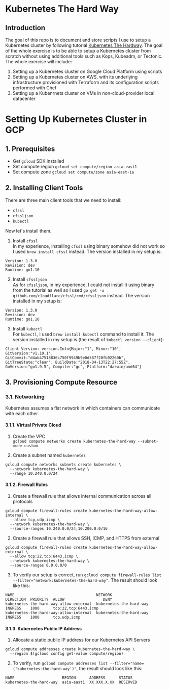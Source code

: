 # Kubernetes The Hard Way

## Introduction

The goal of this repo is to document and store scripts I use to setup a Kubernetes cluster by following tutorial [Kubernetes The Hardway](https://github.com/kelseyhightower/kubernetes-the-hard-way). The goal of the whole exercise is to be able to setup a Kubernetes cluster from scratch without using additional tools such as Kops, Kubeadm, or Tectonic. The whole exercise will include:
1. Setting up a Kubernetes cluster on Google Cloud Platform using scripts
2. Setting up a Kubernetes cluster on AWS, with its underlying infrastructure provisioned with Terraform and its configuration scripts performed with Chef
3. Setting up a Kubenrnets cluster on VMs in non-cloud-provider local datacenter

# Setting Up Kubernetes Cluster in GCP

## 1. Prerequisites

- Get `gcloud` SDK installed
- Set compute region `gcloud set compute/region asia-east1`
- Set compute zone `gcloud set compute/zone asia-east-1a`

## 2. Installing Client Tools

There are three main client tools that we need to install:
- `cfssl`
- `cfssljson`
- `kubectl`

Now let's install them.

1. Install `cfssl`  
   In my experience, installing `cfssl` using binary somehow did not work so I used `brew install cfssl` instead. The version installed in my setup is:

```
Version: 1.3.0
Revision: dev
Runtime: go1.10
```

2. Install `cfssljson`  
   As for `cfssljson`, in my experience, I could not install it using binary from the tutorial as well so I used `go get -u github.com/cloudflare/cfssl/cmd/cfssljson` instead. The version installed in my setup is:

```
Version: 1.3.0
Revision: dev
Runtime: go1.10
```

3. Install `kubectl`  
   For `kubectl`, I used `brew install kubectl` command to install it. The version installed in my setup is (the result of `kubectl version --client`):

```
Client Version: version.Info{Major:"1", Minor:"10", GitVersion:"v1.10.1", GitCommit:"d4ab47518836c750f9949b9e0d387f20fb92260b", GitTreeState:"clean", BuildDate:"2018-04-13T22:27:55Z", GoVersion:"go1.9.5", Compiler:"gc", Platform:"darwin/amd64"}
```

## 3. Provisioning Compute Resource

### 3.1. Networking

Kubernetes assumes a flat network in which containers can communicate with each other.

#### 3.1.1. Virtual Private Cloud

1. Create the VPC  
   `gcloud compute networks create kubernetes-the-hard-way --subnet-mode custom`

2. Create a subnet named `kubernetes`  

```
gcloud compute networks subnets create kubernetes \
  --network kubernetes-the-hard-way \
  --range 10.240.0.0/24
```

#### 3.1.2. Firewall Rules

1. Create a firewall rule that allows internal communication across all protocols

```
gcloud compute firewall-rules create kubernetes-the-hard-way-allow-internal \
  --allow tcp,udp,icmp \
  --network kubernetes-the-hard-way \
  --source-ranges 10.240.0.0/24,10.200.0.0/16
```

2. Create a firewall rule that allows SSH, ICMP, and HTTPS from external

```
gcloud compute firewall-rules create kubernetes-the-hard-way-allow-external \
  --allow tcp:22,tcp:6443,icmp \
  --network kubernetes-the-hard-way \
  --source-ranges 0.0.0.0/0
```

3. To verify our setup is correct, run `gcloud compute firewall-rules list --filter="network:kubernetes-the-hard-way"`. The result should look like this:

```
NAME                                    NETWORK                  DIRECTION  PRIORITY  ALLOW                 DENY
kubernetes-the-hard-way-allow-external  kubernetes-the-hard-way  INGRESS    1000      tcp:22,tcp:6443,icmp
kubernetes-the-hard-way-allow-internal  kubernetes-the-hard-way  INGRESS    1000      tcp,udp,icmp
```


#### 3.1.3. Kubernetes Public IP Address

1. Allocate a static public IP address for our Kubernetes API Servers   

```
gcloud compute addresses create kubernetes-the-hard-way \
  --region $(gcloud config get-value compute/region)
```

2. To verify, run `gcloud compute addresses list --filter="name=('kubernetes-the-hard-way')"`, the result should look like this:

```
NAME                     REGION      ADDRESS      STATUS
kubernetes-the-hard-way  asia-east1  XX.XXX.X.XX  RESERVED
```
